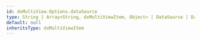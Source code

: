 ```yaml
---
id: dxMultiView.Options.dataSource
type: String | Array<String, dxMultiViewItem, Object> | DataSource | DataSource_Options
default: null
inheritsType: dxMultiViewItem
---
```

